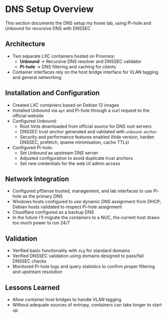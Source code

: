 # DNS Setup Overview

This section documents the DNS setup my home lab, using Pi-hole and Unbound for recursive DNS with DNSSEC 

## Architecture
- Two separate LXC containers hosted on Proxmox:
  - **Unbound** → Recursive DNS resolver and DNSSEC validator
  - **Pi-hole** → DNS filtering and caching for clients
- Container interfaces rely on the host bridge interface for VLAN tagging and general networking

## Installation and Configuration
- Created LXC containers based on Debian 12 images
- Installed Unbound via `apt` and Pi-hole through a curl request to the official website
- Configured Unbound:
  - Root hints downloaded from official source for DNS root servers
  - DNSSEC trust anchor generated and validated with `unbound-anchor`
  - Security and performance features enabled (hide version, harden DNSSEC, prefetch, qname minimisation, cache TTLs)
- Configured Pi-hole:
  - Set Unbound as upstream DNS server
  - Adjusted configuration to avoid duplicate trust anchors
  - Set new credentials for the web UI admin access

## Network Integration
- Configured pfSense trusted, management, and lab interfaces to use Pi-hole as the primary DNS
- Windows hosts configured to use dynamic DNS assignment from DHCP; Debian hosts validated to respect Pi-hole assignment
- Cloudflare configured as a backup DNS
- In the future I'll migrate the containers to a NUC, the current host draws too much power to run 24/7

## Validation
- Verified basic functionality with `dig` for standard domains
- Verified DNSSEC validation using domains designed to pass/fail DNSSEC checks
- Monitored Pi-hole logs and query statistics to confirm proper filtering and upstream resolution

## Lessons Learned
- Allow container host bridges to handle VLAN tagging
- Without adequate sources of entropy, containers can take longer to start up
